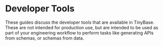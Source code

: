 # Developer Tools

These guides discuss the developer tools that are available in TinyBase. These
are not intended for production use, but are intended to be used as part of your
engineering workflow to perform tasks like generating APIs from schemas, or
schemas from data.
